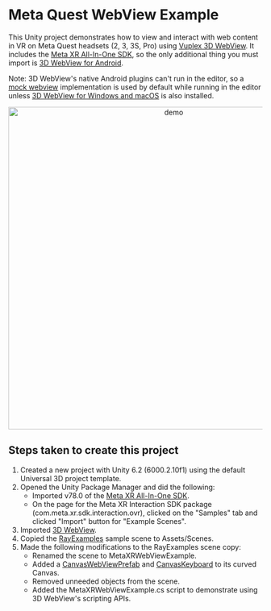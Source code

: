 # Meta Quest WebView Example

This Unity project demonstrates how to view and interact with web content in VR on Meta Quest headsets (2, 3, 3S, Pro) using [Vuplex 3D WebView](https://developer.vuplex.com/webview/overview). It includes the [Meta XR All-In-One SDK](https://assetstore.unity.com/packages/tools/integration/meta-xr-all-in-one-sdk-269657), so the only additional thing you must import is [3D WebView for Android](https://store.vuplex.com/webview/android).

Note: 3D WebView's native Android plugins can't run in the editor, so a [mock webview](https://support.vuplex.com/articles/mock-webview) implementation is used by default while running in the editor unless [3D WebView for Windows and macOS](https://store.vuplex.com/webview/windows-mac) is also installed.

<p align="center">
  <img alt="demo" src="./demo.gif" width="640">
</p>

## Steps taken to create this project

1. Created a new project with Unity 6.2 (6000.2.10f1) using the default Universal 3D project template.
2. Opened the Unity Package Manager and did the following:
    - Imported v78.0 of the [Meta XR All-In-One SDK](https://assetstore.unity.com/packages/tools/integration/meta-xr-all-in-one-sdk-269657).
    - On the page for the Meta XR Interaction SDK package (com.meta.xr.sdk.interaction.ovr), clicked on the "Samples" tab and clicked "Import" button for "Example Scenes".
4. Imported [3D WebView](https://developer.vuplex.com).
5. Copied the [RayExamples](Assets%2FSamples%2FMeta%20XR%20Interaction%20%E2%80%8BSDK%2F78.0.0%2FExample%20Scenes%2FRayExamples.unity) sample scene to Assets/Scenes.
6. Made the following modifications to the RayExamples scene copy:
    - Renamed the scene to MetaXRWebViewExample.
    - Added a [CanvasWebViewPrefab](https://developer.vuplex.com/webview/CanvasWebViewPrefab) and [CanvasKeyboard](https://developer.vuplex.com/webview/CanvasKeyboard) to its curved Canvas.
    - Removed unneeded objects from the scene.
    - Added the MetaXRWebViewExample.cs script to demonstrate using 3D WebView's scripting APIs.
